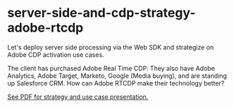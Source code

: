 # server-side-and-cdp-strategy-adobe-rtcdp
Let's deploy server side processing via the Web SDK and strategize on Adobe CDP activation use cases. 

The client has purchased Adobe Real Time CDP. They also have Adobe Analytics, Adobe Target, Marketo, Google (Media buying), and are standing up Salesforce CRM. How can Adobe RTCDP make their technology better?

[See PDF for strategy and use case presentation.](https://github.com/walexbarnes/server-side-and-cdp-strategy-adobe-rtcdp/blob/main/CDP%20ECOM%20redact.pdf)
